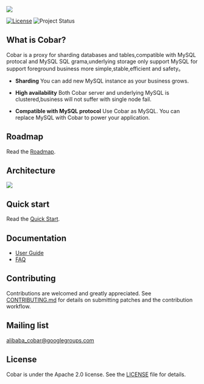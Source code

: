 ![](https://raw.githubusercontent.com/alibaba/cobar/master/doc/Cobar_logo.png)

[![License](https://img.shields.io/badge/license-Apache%202-4EB1BA.svg)](https://www.apache.org/licenses/LICENSE-2.0.html)
![Project Status](https://img.shields.io/badge/status-rc-yellow.svg)

## What is Cobar?

Cobar is a proxy for sharding databases and tables,compatible with MySQL protocal and MySQL SQL grama,underlying storage only support MySQL for support foreground business more simple,stable,efficient and safety。

- __Sharding__
You can add new MySQL instance as your business grows.

- __High availability__
Both Cobar server and underlying MySQL is clustered,business will not suffer with single node fail.

- __Compatible with MySQL protocol__
Use Cobar as MySQL. You can replace MySQL with Cobar to power your application.

## Roadmap

Read the [Roadmap](https://github.com/alibaba/cobar/wiki/RoadMap).

## Architecture

![](https://raw.githubusercontent.com/alibaba/cobar/master/doc/Cobar_architecture.png)

## Quick start

Read the [Quick Start](https://github.com/alibaba/cobar/wiki/Quick-Start).

## Documentation

+ [User Guide](https://github.com/alibaba/cobar/wiki/User--Guide)
+ [FAQ](https://github.com/alibaba/cobar/wiki/FAQ)


## Contributing

Contributions are welcomed and greatly appreciated. See [CONTRIBUTING.md](https://github.com/alibaba/cobar/blob/master/CONTRIBUTING.md)
for details on submitting patches and the contribution workflow.

## Mailing list

alibaba_cobar@googlegroups.com

## License
Cobar is under the Apache 2.0 license. See the [LICENSE](https://raw.githubusercontent.com/alibaba/cobar/master/LICENSE) file for details.
